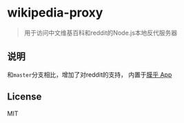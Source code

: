# wikipedia-proxy

> 用于访问中文维基百科和reddit的Node.js本地反代服务器

## 说明

和`master`分支相比，增加了对reddit的支持，
内置于[膜乎 App](https://github.com/Xmader/mohu)

## License

MIT
